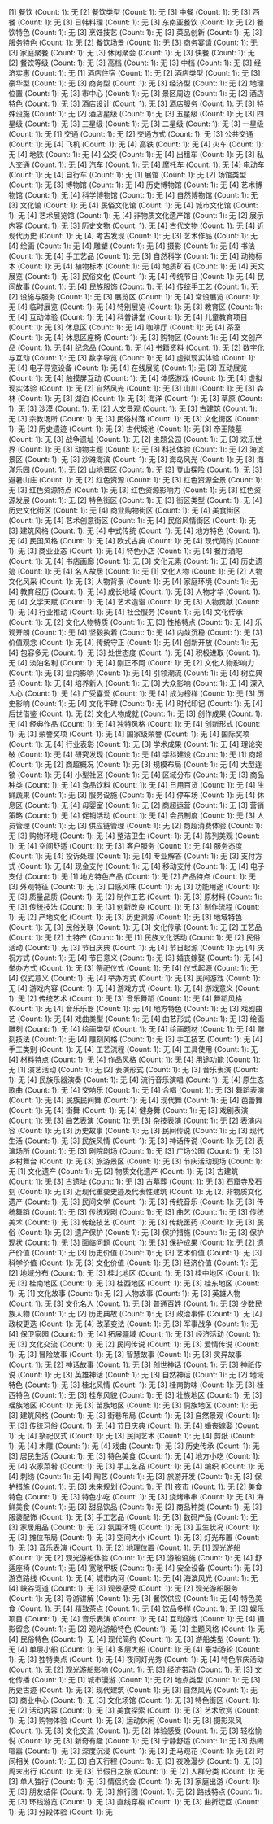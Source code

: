 [1] 餐饮 (Count: 1): 无
	[2] 餐饮类型 (Count: 1): 无
		[3] 中餐 (Count: 1): 无
		[3] 西餐 (Count: 1): 无
		[3] 日韩料理 (Count: 1): 无
		[3] 东南亚餐饮 (Count: 1): 无
	[2] 餐饮特色 (Count: 1): 无
		[3] 烹饪技艺 (Count: 1): 无
		[3] 菜品创新 (Count: 1): 无
		[3] 服务特色 (Count: 1): 无
	[2] 餐饮场景 (Count: 1): 无
		[3] 商务宴请 (Count: 1): 无
		[3] 家庭聚餐 (Count: 1): 无
		[3] 休闲聚会 (Count: 1): 无
		[3] 快餐 (Count: 1): 无
	[2] 餐饮等级 (Count: 1): 无
		[3] 高档 (Count: 1): 无
		[3] 中档 (Count: 1): 无
		[3] 经济实惠 (Count: 1): 无
[1] 酒店住宿 (Count: 1): 无
	[2] 酒店类型 (Count: 1): 无
		[3] 豪华型 (Count: 1): 无
		[3] 商务型 (Count: 1): 无
		[3] 经济型 (Count: 1): 无
	[2] 地理位置 (Count: 1): 无
		[3] 市中心 (Count: 1): 无
		[3] 景区周边 (Count: 1): 无
	[2] 酒店特色 (Count: 1): 无
		[3] 酒店设计 (Count: 1): 无
		[3] 酒店服务 (Count: 1): 无
		[3] 特殊设施 (Count: 1): 无
	[2] 酒店星级 (Count: 1): 无
		[3] 五星级 (Count: 1): 无
		[3] 四星级 (Count: 1): 无
		[3] 三星级 (Count: 1): 无
		[3] 二星级 (Count: 1): 无
		[3] 一星级 (Count: 1): 无
[1] 交通 (Count: 1): 无
	[2] 交通方式 (Count: 1): 无
		[3] 公共交通 (Count: 1): 无
			[4] 飞机 (Count: 1): 无
			[4] 高铁 (Count: 1): 无
			[4] 火车 (Count: 1): 无
			[4] 地铁 (Count: 1): 无
			[4] 公交 (Count: 1): 无
			[4] 出租车 (Count: 1): 无
		[3] 私人交通 (Count: 1): 无
			[4] 汽车 (Count: 1): 无
			[4] 摩托车 (Count: 1): 无
			[4] 电动车 (Count: 1): 无
			[4] 自行车 (Count: 1): 无
[1] 展馆 (Count: 1): 无
	[2] 场馆类型 (Count: 1): 无
		[3] 博物馆 (Count: 1): 无
			[4] 历史博物馆 (Count: 1): 无
			[4] 艺术博物馆 (Count: 1): 无
			[4] 科学博物馆 (Count: 1): 无
			[4] 自然博物馆 (Count: 1): 无
		[3] 文化馆 (Count: 1): 无
			[4] 民俗文化馆 (Count: 1): 无
			[4] 城市文化馆 (Count: 1): 无
			[4] 艺术展览馆 (Count: 1): 无
			[4] 非物质文化遗产馆 (Count: 1): 无
	[2] 展示内容 (Count: 1): 无
		[3] 历史文物 (Count: 1): 无
			[4] 古代文物 (Count: 1): 无
			[4] 近现代历史 (Count: 1): 无
			[4] 考古发现 (Count: 1): 无
		[3] 艺术作品 (Count: 1): 无
			[4] 绘画 (Count: 1): 无
			[4] 雕塑 (Count: 1): 无
			[4] 摄影 (Count: 1): 无
			[4] 书法 (Count: 1): 无
			[4] 手工艺品 (Count: 1): 无
		[3] 自然科学 (Count: 1): 无
			[4] 动物标本 (Count: 1): 无
			[4] 植物标本 (Count: 1): 无
			[4] 地质矿石 (Count: 1): 无
			[4] 天文展览 (Count: 1): 无
		[3] 民俗文化 (Count: 1): 无
			[4] 传统节日 (Count: 1): 无
			[4] 民间故事 (Count: 1): 无
			[4] 民族服饰 (Count: 1): 无
			[4] 传统手工艺 (Count: 1): 无
	[2] 设施与服务 (Count: 1): 无
		[3] 展览区 (Count: 1): 无
			[4] 常设展览 (Count: 1): 无
			[4] 临时展览 (Count: 1): 无
			[4] 特别展览 (Count: 1): 无
		[3] 教育区 (Count: 1): 无
			[4] 互动体验 (Count: 1): 无
			[4] 科普讲堂 (Count: 1): 无
			[4] 儿童教育项目 (Count: 1): 无
		[3] 休息区 (Count: 1): 无
			[4] 咖啡厅 (Count: 1): 无
			[4] 茶室 (Count: 1): 无
			[4] 休息区座椅 (Count: 1): 无
		[3] 购物区 (Count: 1): 无
			[4] 文创产品 (Count: 1): 无
			[4] 纪念品 (Count: 1): 无
			[4] 书籍资料 (Count: 1): 无
	[2] 数字化与互动 (Count: 1): 无
		[3] 数字导览 (Count: 1): 无
			[4] 虚拟现实体验 (Count: 1): 无
			[4] 电子导览设备 (Count: 1): 无
			[4] 在线展览 (Count: 1): 无
		[3] 互动展览 (Count: 1): 无
			[4] 触摸屏互动 (Count: 1): 无
			[4] 体感游戏 (Count: 1): 无
			[4] 虚拟现实体验 (Count: 1): 无
	[2] 自然风光 (Count: 1): 无
		[3] 山川 (Count: 1): 无
		[3] 森林 (Count: 1): 无
		[3] 湖泊 (Count: 1): 无
		[3] 海洋 (Count: 1): 无
		[3] 草原 (Count: 1): 无
		[3] 沙漠 (Count: 1): 无
	[2] 人文景观 (Count: 1): 无
		[3] 古建筑 (Count: 1): 无
		[3] 宗教场所 (Count: 1): 无
		[3] 民俗村落 (Count: 1): 无
		[3] 文化街区 (Count: 1): 无
	[2] 历史遗迹 (Count: 1): 无
		[3] 古代城池 (Count: 1): 无
		[3] 帝王陵墓 (Count: 1): 无
		[3] 战争遗址 (Count: 1): 无
	[2] 主题公园 (Count: 1): 无
		[3] 欢乐世界 (Count: 1): 无
		[3] 动物主题 (Count: 1): 无
		[3] 科技体验 (Count: 1): 无
	[2] 海滨景区 (Count: 1): 无
		[3] 沙滩海滨 (Count: 1): 无
		[3] 海岛风光 (Count: 1): 无
		[3] 海洋乐园 (Count: 1): 无
	[2] 山地景区 (Count: 1): 无
		[3] 登山探险 (Count: 1): 无
		[3] 避暑山庄 (Count: 1): 无
	[2] 红色资源 (Count: 1): 无
		[3] 红色资源全景 (Count: 1): 无
		[3] 红色资源特点 (Count: 1): 无
		[3] 红色资源影响力 (Count: 1): 无
		[3] 红色资源发展 (Count: 1): 无
	[2] 特色街区 (Count: 1): 无
		[3] 街区类型 (Count: 1): 无
			[4] 历史文化街区 (Count: 1): 无
			[4] 商业购物街区 (Count: 1): 无
			[4] 美食街区 (Count: 1): 无
			[4] 艺术创意街区 (Count: 1): 无
			[4] 民俗风情街区 (Count: 1): 无
		[3] 建筑风格 (Count: 1): 无
			[4] 中式传统 (Count: 1): 无
			[4] 地方特色 (Count: 1): 无
			[4] 民国风格 (Count: 1): 无
			[4] 欧式古典 (Count: 1): 无
			[4] 现代简约 (Count: 1): 无
		[3] 商业业态 (Count: 1): 无
			[4] 特色小店 (Count: 1): 无
			[4] 餐厅酒吧 (Count: 1): 无
			[4] 书店画廊 (Count: 1): 无
		[3] 文化元素 (Count: 1): 无
			[4] 历史遗迹 (Count: 1): 无
			[4] 名人故居 (Count: 1): 无
[1] 文化人物 (Count: 1): 无
	[2] 人物文化风采 (Count: 1): 无
		[3] 人物背景 (Count: 1): 无
			[4] 家庭环境 (Count: 1): 无
			[4] 教育经历 (Count: 1): 无
			[4] 成长地域 (Count: 1): 无
		[3] 人物才华 (Count: 1): 无
			[4] 文学天赋 (Count: 1): 无
			[4] 艺术造诣 (Count: 1): 无
		[3] 人物贡献 (Count: 1): 无
			[4] 行业推动 (Count: 1): 无
			[4] 社会服务 (Count: 1): 无
			[4] 文化传承 (Count: 1): 无
	[2] 文化人物特质 (Count: 1): 无
		[3] 性格特点 (Count: 1): 无
			[4] 乐观开朗 (Count: 1): 无
			[4] 坚毅执着 (Count: 1): 无
			[4] 内敛沉稳 (Count: 1): 无
		[3] 价值观念 (Count: 1): 无
			[4] 传统守正 (Count: 1): 无
			[4] 创新开放 (Count: 1): 无
			[4] 包容多元 (Count: 1): 无
		[3] 处世态度 (Count: 1): 无
			[4] 积极进取 (Count: 1): 无
			[4] 淡泊名利 (Count: 1): 无
			[4] 刚正不阿 (Count: 1): 无
	[2] 文化人物影响力 (Count: 1): 无
		[3] 业内影响 (Count: 1): 无
			[4] 引领潮流 (Count: 1): 无
			[4] 树立典范 (Count: 1): 无
			[4] 培养新人 (Count: 1): 无
		[3] 大众影响 (Count: 1): 无
			[4] 深入人心 (Count: 1): 无
			[4] 广受喜爱 (Count: 1): 无
			[4] 成为榜样 (Count: 1): 无
		[3] 历史影响 (Count: 1): 无
			[4] 文化丰碑 (Count: 1): 无
			[4] 时代印记 (Count: 1): 无
			[4] 后世借鉴 (Count: 1): 无
	[2] 文化人物成就 (Count: 1): 无
		[3] 创作成果 (Count: 1): 无
			[4] 经典作品 (Count: 1): 无
			[4] 独特风格 (Count: 1): 无
			[4] 创新形式 (Count: 1): 无
		[3] 荣誉奖项 (Count: 1): 无
			[4] 国家级荣誉 (Count: 1): 无
			[4] 国际奖项 (Count: 1): 无
			[4] 行业表彰 (Count: 1): 无
		[3] 学术成果 (Count: 1): 无
			[4] 理论突破 (Count: 1): 无
			[4] 研究发现 (Count: 1): 无
			[4] 学科建设 (Count: 1): 无
[1] 商超 (Count: 1): 无
	[2] 商超概况 (Count: 1): 无
		[3] 规模布局 (Count: 1): 无
			[4] 大型连锁 (Count: 1): 无
			[4] 小型社区 (Count: 1): 无
			[4] 区域分布 (Count: 1): 无
		[3] 商品种类 (Count: 1): 无
			[4] 食品饮料 (Count: 1): 无
			[4] 日用百货 (Count: 1): 无
			[4] 生鲜蔬果 (Count: 1): 无
		[3] 服务设施 (Count: 1): 无
			[4] 停车场 (Count: 1): 无
			[4] 休息区 (Count: 1): 无
			[4] 母婴室 (Count: 1): 无
	[2] 商超运营 (Count: 1): 无
		[3] 营销策略 (Count: 1): 无
			[4] 促销活动 (Count: 1): 无
			[4] 会员制度 (Count: 1): 无
		[3] 人员管理 (Count: 1): 无
		[3] 供应链管理 (Count: 1): 无
	[2] 商超消费体验 (Count: 1): 无
		[3] 购物环境 (Count: 1): 无
			[4] 整洁卫生 (Count: 1): 无
			[4] 陈列美观 (Count: 1): 无
			[4] 空间舒适 (Count: 1): 无
		[3] 客户服务 (Count: 1): 无
			[4] 服务态度 (Count: 1): 无
			[4] 投诉处理 (Count: 1): 无
			[4] 专业解答 (Count: 1): 无
		[3] 支付方式 (Count: 1): 无
			[4] 现金支付 (Count: 1): 无
			[4] 移动支付 (Count: 1): 无
			[4] 电子支付 (Count: 1): 无
[1] 地方特色产品 (Count: 1): 无
	[2] 产品特点 (Count: 1): 无
		[3] 外观特征 (Count: 1): 无
		[3] 口感风味 (Count: 1): 无
		[3] 功能用途 (Count: 1): 无
		[3] 质量品质 (Count: 1): 无
	[2] 制作工艺 (Count: 1): 无
		[3] 原材料 (Count: 1): 无
		[3] 传统技法 (Count: 1): 无
		[3] 创新改良 (Count: 1): 无
		[3] 制作流程 (Count: 1): 无
	[2] 产地文化 (Count: 1): 无
		[3] 历史渊源 (Count: 1): 无
		[3] 地域特色 (Count: 1): 无
		[3] 民俗关联 (Count: 1): 无
		[3] 文化传承 (Count: 1): 无
	[2] 工艺品 (Count: 1): 无
	[2] 土特产 (Count: 1): 无
[1] 民族文化活动 (Count: 1): 无
	[2] 民俗活动 (Count: 1): 无
		[3] 节日庆典 (Count: 1): 无
			[4] 节日起源 (Count: 1): 无
			[4] 庆祝方式 (Count: 1): 无
			[4] 节日意义 (Count: 1): 无
		[3] 婚丧嫁娶 (Count: 1): 无
			[4] 举办方式 (Count: 1): 无
		[3] 祭祀仪式 (Count: 1): 无
			[4] 仪式起源 (Count: 1): 无
			[4] 仪式意义 (Count: 1): 无
			[4] 举办方式 (Count: 1): 无
		[3] 民间游戏 (Count: 1): 无
			[4] 游戏内容 (Count: 1): 无
			[4] 游戏方式 (Count: 1): 无
			[4] 游戏意义 (Count: 1): 无
	[2] 传统艺术 (Count: 1): 无
		[3] 音乐舞蹈 (Count: 1): 无
			[4] 舞蹈风格 (Count: 1): 无
			[4] 音乐乐器 (Count: 1): 无
			[4] 地方特色 (Count: 1): 无
		[3] 戏剧曲艺 (Count: 1): 无
			[4] 戏曲类型 (Count: 1): 无
			[4] 曲艺形式 (Count: 1): 无
		[3] 绘画雕刻 (Count: 1): 无
			[4] 绘画类型 (Count: 1): 无
			[4] 绘画题材 (Count: 1): 无
			[4] 雕刻技法 (Count: 1): 无
			[4] 雕刻风格 (Count: 1): 无
		[3] 手工技艺 (Count: 1): 无
			[4] 手工类别 (Count: 1): 无
			[4] 工艺流程 (Count: 1): 无
			[4] 工具使用 (Count: 1): 无
			[4] 材料特点 (Count: 1): 无
			[4] 作品风格 (Count: 1): 无
			[4] 用途功能 (Count: 1): 无
[1] 演艺活动 (Count: 1): 无
	[2] 表演形式 (Count: 1): 无
		[3] 音乐表演 (Count: 1): 无
			[4] 民族乐器演奏 (Count: 1): 无
			[4] 流行音乐演唱 (Count: 1): 无
			[4] 原生态歌曲 (Count: 1): 无
			[4] 交响乐 (Count: 1): 无
			[4] 合唱 (Count: 1): 无
		[3] 舞蹈表演 (Count: 1): 无
			[4] 民族民间舞 (Count: 1): 无
			[4] 现代舞 (Count: 1): 无
			[4] 芭蕾舞 (Count: 1): 无
			[4] 街舞 (Count: 1): 无
			[4] 健身舞 (Count: 1): 无
		[3] 戏剧表演 (Count: 1): 无
		[3] 曲艺表演 (Count: 1): 无
		[3] 杂技表演 (Count: 1): 无
	[2] 表演内容 (Count: 1): 无
		[3] 历史故事 (Count: 1): 无
		[3] 民间传说 (Count: 1): 无
		[3] 现代生活 (Count: 1): 无
		[3] 民族风情 (Count: 1): 无
		[3] 神话传说 (Count: 1): 无
	[2] 表演场所 (Count: 1): 无
		[3] 剧院剧场 (Count: 1): 无
		[3] 广场公园 (Count: 1): 无
		[3] 乡村舞台 (Count: 1): 无
		[3] 旅游景区 (Count: 1): 无
		[3] 节庆活动现场 (Count: 1): 无
[1] 文化遗产 (Count: 1): 无
	[2] 物质文化遗产 (Count: 1): 无
		[3] 古建筑 (Count: 1): 无
		[3] 古遗址 (Count: 1): 无
		[3] 古墓葬 (Count: 1): 无
		[3] 石窟寺及石刻 (Count: 1): 无
		[3] 近现代重要史迹及代表性建筑 (Count: 1): 无
	[2] 非物质文化遗产 (Count: 1): 无
		[3] 民间文学 (Count: 1): 无
		[3] 传统音乐 (Count: 1): 无
		[3] 传统舞蹈 (Count: 1): 无
		[3] 传统戏剧 (Count: 1): 无
		[3] 曲艺 (Count: 1): 无
		[3] 传统美术 (Count: 1): 无
		[3] 传统技艺 (Count: 1): 无
		[3] 传统医药 (Count: 1): 无
		[3] 民俗 (Count: 1): 无
	[2] 遗产保护 (Count: 1): 无
		[3] 保护措施 (Count: 1): 无
		[3] 保护现状 (Count: 1): 无
		[3] 面临问题 (Count: 1): 无
		[3] 保护成果 (Count: 1): 无
	[2] 遗产价值 (Count: 1): 无
		[3] 历史价值 (Count: 1): 无
		[3] 艺术价值 (Count: 1): 无
		[3] 科学价值 (Count: 1): 无
		[3] 文化价值 (Count: 1): 无
		[3] 经济价值 (Count: 1): 无
	[2] 地域分布 (Count: 1): 无
		[3] 桂北地区 (Count: 1): 无
		[3] 桂中地区 (Count: 1): 无
		[3] 桂南地区 (Count: 1): 无
		[3] 桂西地区 (Count: 1): 无
		[3] 桂东地区 (Count: 1): 无
[1] 文化故事 (Count: 1): 无
	[2] 人物故事 (Count: 1): 无
		[3] 英雄人物 (Count: 1): 无
		[3] 文化名人 (Count: 1): 无
		[3] 普通百姓 (Count: 1): 无
		[3] 少数民族人物 (Count: 1): 无
	[2] 历史典故 (Count: 1): 无
		[3] 政治事件 (Count: 1): 无
			[4] 政权更迭 (Count: 1): 无
			[4] 改革变法 (Count: 1): 无
		[3] 军事战争 (Count: 1): 无
			[4] 保卫家园 (Count: 1): 无
			[4] 拓展疆域 (Count: 1): 无
		[3] 经济活动 (Count: 1): 无
		[3] 文化交流 (Count: 1): 无
	[2] 民间传说 (Count: 1): 无
		[3] 爱情传说 (Count: 1): 无
		[3] 冒险故事 (Count: 1): 无
		[3] 智慧故事 (Count: 1): 无
		[3] 灵异故事 (Count: 1): 无
	[2] 神话故事 (Count: 1): 无
		[3] 创世神话 (Count: 1): 无
		[3] 神祇传说 (Count: 1): 无
		[3] 英雄神话 (Count: 1): 无
		[3] 自然神话 (Count: 1): 无
	[2] 地域特色 (Count: 1): 无
		[3] 桂北风情 (Count: 1): 无
		[3] 桂南韵味 (Count: 1): 无
		[3] 桂西特色 (Count: 1): 无
		[3] 桂东风貌 (Count: 1): 无
		[3] 壮族地区 (Count: 1): 无
		[3] 瑶族地区 (Count: 1): 无
		[3] 苗族地区 (Count: 1): 无
		[3] 侗族地区 (Count: 1): 无
		[3] 建筑风格 (Count: 1): 无
		[3] 街巷布局 (Count: 1): 无
		[3] 自然景观 (Count: 1): 无
		[3] 传统习俗 (Count: 1): 无
			[4] 节日庆典 (Count: 1): 无
			[4] 婚丧嫁娶 (Count: 1): 无
			[4] 祭祀仪式 (Count: 1): 无
		[3] 民间艺术 (Count: 1): 无
			[4] 剪纸 (Count: 1): 无
			[4] 木雕 (Count: 1): 无
			[4] 戏曲 (Count: 1): 无
		[3] 历史传承 (Count: 1): 无
		[3] 居民生活 (Count: 1): 无
		[3] 特色美食 (Count: 1): 无
			[4] 地方小吃 (Count: 1): 无
			[4] 农家菜肴 (Count: 1): 无
		[3] 手工艺品 (Count: 1): 无
			[4] 编织 (Count: 1): 无
			[4] 刺绣 (Count: 1): 无
			[4] 陶艺 (Count: 1): 无
		[3] 旅游开发 (Count: 1): 无
		[3] 保护措施 (Count: 1): 无
		[3] 未来规划 (Count: 1): 无
[1] 夜市 (Count: 1): 无
	[2] 美食特色 (Count: 1): 无
		[3] 特色小吃 (Count: 1): 无
		[3] 烧烤串串 (Count: 1): 无
		[3] 海鲜美食 (Count: 1): 无
		[3] 甜品饮品 (Count: 1): 无
	[2] 商品种类 (Count: 1): 无
		[3] 服装配饰 (Count: 1): 无
		[3] 手工艺品 (Count: 1): 无
		[3] 数码产品 (Count: 1): 无
		[3] 家居用品 (Count: 1): 无
	[2] 氛围环境 (Count: 1): 无
		[3] 卫生状况 (Count: 1): 无
		[3] 摊位布局 (Count: 1): 无
		[3] 空间大小 (Count: 1): 无
		[3] 灯光布置 (Count: 1): 无
		[3] 音乐表演 (Count: 1): 无
	[2] 地理位置 (Count: 1): 无
[1] 观光游船 (Count: 1): 无
	[2] 观光游船体验 (Count: 1): 无
		[3] 游船设施 (Count: 1): 无
			[4] 舒适座椅 (Count: 1): 无
			[4] 宽敞甲板 (Count: 1): 无
			[4] 安全设备 (Count: 1): 无
		[3] 游览路线 (Count: 1): 无
			[4] 城市内河 (Count: 1): 无
			[4] 海滨风光 (Count: 1): 无
			[4] 峡谷河道 (Count: 1): 无
		[3] 观景感受 (Count: 1): 无
	[2] 观光游船服务 (Count: 1): 无
		[3] 导游讲解 (Count: 1): 无
		[3] 餐饮供应 (Count: 1): 无
			[4] 特色美食 (Count: 1): 无
			[4] 精致茶点 (Count: 1): 无
			[4] 饮品多样 (Count: 1): 无
		[3] 娱乐项目 (Count: 1): 无
			[4] 音乐表演 (Count: 1): 无
			[4] 互动游戏 (Count: 1): 无
			[4] 摄影留念 (Count: 1): 无
	[2] 观光游船特色 (Count: 1): 无
		[3] 主题风格 (Count: 1): 无
			[4] 民俗特色 (Count: 1): 无
			[4] 现代简约 (Count: 1): 无
		[3] 游船类型 (Count: 1): 无
			[4] 单层小船 (Count: 1): 无
			[4] 多层大船 (Count: 1): 无
			[4] 豪华游轮 (Count: 1): 无
		[3] 独特卖点 (Count: 1): 无
			[4] 夜间灯光秀 (Count: 1): 无
			[4] 特色节庆活动 (Count: 1): 无
	[2] 观光游船影响 (Count: 1): 无
		[3] 经济带动 (Count: 1): 无
		[3] 文化传播 (Count: 1): 无
[1] 城市漫游 (Count: 1): 无
	[2] 地点类型 (Count: 1): 无
		[3] 历史古迹 (Count: 1): 无
		[3] 现代建筑 (Count: 1): 无
		[3] 自然风光 (Count: 1): 无
		[3] 商业中心 (Count: 1): 无
		[3] 文化场馆 (Count: 1): 无
		[3] 特色街区 (Count: 1): 无
	[2] 活动内容 (Count: 1): 无
		[3] 美食探索 (Count: 1): 无
		[3] 艺术欣赏 (Count: 1): 无
		[3] 购物体验 (Count: 1): 无
		[3] 运动休闲 (Count: 1): 无
		[3] 摄影采风 (Count: 1): 无
		[3] 文化交流 (Count: 1): 无
	[2] 体验感受 (Count: 1): 无
		[3] 轻松愉悦 (Count: 1): 无
		[3] 新奇有趣 (Count: 1): 无
		[3] 宁静舒适 (Count: 1): 无
		[3] 热闹喧嚣 (Count: 1): 无
		[3] 深度沉浸 (Count: 1): 无
		[3] 走马观花 (Count: 1): 无
	[2] 时间相关 (Count: 1): 无
		[3] 白天行程 (Count: 1): 无
		[3] 夜晚漫步 (Count: 1): 无
		[3] 周末出行 (Count: 1): 无
		[3] 节假日之旅 (Count: 1): 无
	[2] 人群分类 (Count: 1): 无
		[3] 单人独行 (Count: 1): 无
		[3] 情侣约会 (Count: 1): 无
		[3] 家庭出游 (Count: 1): 无
		[3] 朋友结伴 (Count: 1): 无
		[3] 旅行团 (Count: 1): 无
	[2] 路线特点 (Count: 1): 无
		[3] 环线游览 (Count: 1): 无
		[3] 直线穿梭 (Count: 1): 无
		[3] 曲折迂回 (Count: 1): 无
		[3] 分段体验 (Count: 1): 无

